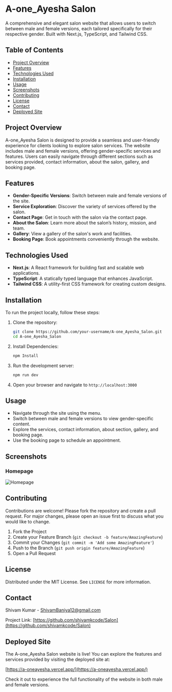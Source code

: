 # A-one_Ayesha Salon

A comprehensive and elegant salon website that allows users to switch between male and female versions, each tailored specifically for their respective gender. Built with Next.js, TypeScript, and Tailwind CSS.

## Table of Contents

- [Project Overview](#project-overview)
- [Features](#features)
- [Technologies Used](#technologies-used)
- [Installation](#installation)
- [Usage](#usage)
- [Screenshots](#screenshots)
- [Contributing](#contributing)
- [License](#license)
- [Contact](#contact)
- [Deployed Site](#deployed-site)

## Project Overview

A-one_Ayesha Salon is designed to provide a seamless and user-friendly experience for clients looking to explore salon services. The website includes male and female versions, offering gender-specific services and features. Users can easily navigate through different sections such as services provided, contact information, about the salon, gallery, and booking page.

## Features

- **Gender-Specific Versions**: Switch between male and female versions of the site.
- **Service Exploration**: Discover the variety of services offered by the salon.
- **Contact Page**: Get in touch with the salon via the contact page.
- **About the Salon**: Learn more about the salon’s history, mission, and team.
- **Gallery**: View a gallery of the salon's work and facilities.
- **Booking Page**: Book appointments conveniently through the website.

## Technologies Used

- **Next.js**: A React framework for building fast and scalable web applications.
- **TypeScript**: A statically typed language that enhances JavaScript.
- **Tailwind CSS**: A utility-first CSS framework for creating custom designs.

## Installation

To run the project locally, follow these steps:

1. Clone the repository:

   ```bash
   git clone https://github.com/your-username/A-one_Ayesha_Salon.git
   cd A-one_Ayesha_Salon
   ```

2. Install Dependencies:

   ``` bash
   npm Install
   ```

3. Run the development server:

   ``` bash
   npm run dev
   ```

4. Open your browser and navigate to `http://localhost:3000`

## Usage

- Navigate through the site using the menu.
- Switch between male and female versions to view gender-specific content.
- Explore the services, contact information, about section, gallery, and booking page.
- Use the booking page to schedule an appointment.

## Screenshots

### Homepage

![Homepage](https://res.cloudinary.com/ddmxmmot6/image/upload/v1734892889/Homepage_gpqmn6.png)

## Contributing

Contributions are welcome! Please fork the repository and create a pull request. For major changes, please open an issue first to discuss what you would like to change.

1. Fork the Project
2. Create your Feature Branch (`git checkout -b feature/AmazingFeature`)
3. Commit your Changes (`git commit -m 'Add some AmazingFeature'`)
4. Push to the Branch (`git push origin feature/AmazingFeature`)
5. Open a Pull Request

## License

Distributed under the MIT License. See `LICENSE` for more information.

## Contact

Shivam Kumar - [ShivamBaniya12@gmail.com](mailto:ShivamBaniya12@gmail.com)

Project Link: [https://github.com/shivamkcode/Salon](https://github.com/shivamkcode/Salon)

## Deployed Site

The A-one_Ayesha Salon website is live! You can explore the features and services provided by visiting the deployed site at:

[https://a-oneayesha.vercel.app/](https://a-oneayesha.vercel.app/)

Check it out to experience the full functionality of the website in both male and female versions.
